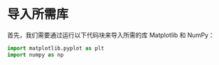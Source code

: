 # 导入所需库

首先，我们需要通过运行以下代码块来导入所需的库 Matplotlib 和 NumPy：

```python
import matplotlib.pyplot as plt
import numpy as np
```
